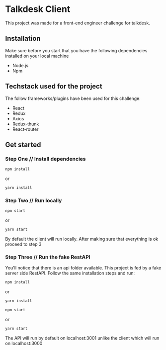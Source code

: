 # Talkdesk Client

This project was made for a front-end engineer challenge for talkdesk.

## Installation

Make sure before you start that you have the following dependencies installed on your local machine
  - Node.js
  - Npm

## Techstack used for the project

The follow frameworks/plugins have been used for this challenge:

  - React
  - Redux
  - Axios
  - Redux-thunk
  - React-router

## Get started

### Step One // Install dependencies

```bash
npm install
```
or
```bash
yarn install
```
### Step Two // Run locally 

```bash
npm start
```
or
```bash
yarn start
```
By default the client will run locally. After making sure that everything is ok proceed to step 3

### Step Three // Run the fake RestAPI

You'll notice that there is an api folder available. This project is fed by a fake server side RestAPI.
Follow the same installation steps and run:

```bash
npm install
```
or
```bash
yarn install
```

```bash
npm start
```
or
```bash
yarn start
```
The API will run by default on localhost:3001 unlike the client which will run on localhost:3000


